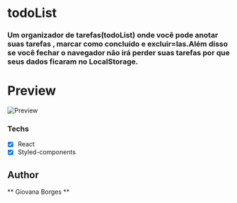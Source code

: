 # todoList

### Um organizador de tarefas(todoList) onde você pode anotar suas tarefas , marcar como concluído e excluir=las.Além disso se você fechar o navegador não irá perder suas tarefas por que seus dados ficaram no LocalStorage.

# Preview

![Preview](https://j.gifs.com/Br1Q3Y.gif)

### Techs

- [x] React
- [x] Styled-components

## Author

** Giovana Borges **
